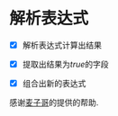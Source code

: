 # 解析表达式

- [x] 解析表达式计算出结果 
- [x] 提取出结果为*true*的字段 
- [x] 组合出新的表达式



感谢[麦子哥](https://github.com/wsx864321)的提供的帮助.